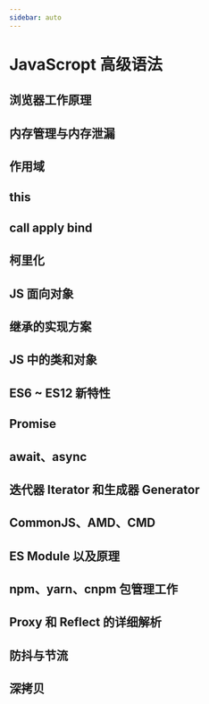 ```yaml
---
sidebar: auto
---
```


# JavaScropt 高级语法

## 浏览器工作原理

## 内存管理与内存泄漏

## 作用域

## this

## call apply bind

## 柯里化

## JS 面向对象

## 继承的实现方案

## JS 中的类和对象

## ES6 ~ ES12 新特性

## Promise

## await、async

## 迭代器 Iterator 和生成器 Generator

## CommonJS、AMD、CMD

## ES Module 以及原理

## npm、yarn、cnpm 包管理工作

## Proxy 和 Reflect 的详细解析

## 防抖与节流

## 深拷贝
